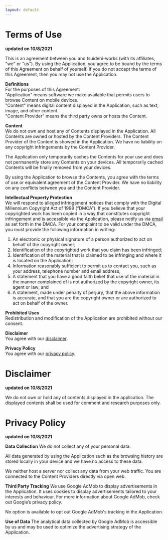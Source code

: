 ```yaml
---
layout: default
---
```


# Terms of Use
**updated on 10/8/2021**

This is an agreement between you and tsuideni-works (with its affiliates, "we" or "us"). By using the Application, you agree to be bound by the terms of this Agreement on behalf of yourself. If you do not accept the terms of this Agreement, then you may not use the Application.

**Definitions**
<br />
For the purposes of this Agreement:<br />
"Application" means software we make available that permits users to browse Content on mobile devices.<br />
"Content" means digital content displayed in the Application, such as text, image, and other content.<br />
"Content Provider" means the third party owns or hosts the Content.

**Content**
<br />
We do not own and host any of Contents displayed in the Application. All Contents are owned or hosted by the Content Providers. The Content Provider of the Content is showed in the Application. We have no liability on any copyright infringements by the Content Provider.

The Application only temporarily caches the Contents for your use and does not permanently store any Contents on your devices. All temporarily cached Contents will be finally removed from your devices.

By using the Application to browse the Contents, you agree with the terms of use or equivalent agreement of the Content Provider. We have no liability on any conflicts between you and the Content Provider.

**Intellectual Property Protection**
<br />
We will respond to alleged infringement notices that comply with the Digital Millennium Copyright Act of 1998 (“DMCA”). If you believe that your copyrighted work has been copied in a way that constitutes copyright infringement and is accessible via the Application, please notify us via [email](mailto:tsuideniworks@gmail.com) as set forth in the DMCA. For your complaint to be valid under the DMCA, you must provide the following information in writing:
1.	An electronic or physical signature of a person authorized to act on behalf of the copyright owner;
2.	Identification of the copyrighted work that you claim has been infringed;
3.	Identification of the material that is claimed to be infringing and where it is located on the Application;
4.	Information reasonably sufficient to permit us to contact you, such as your address, telephone number and email address;
5.	A statement that you have a good faith belief that use of the material in the manner complained of is not authorized by the copyright owner, its agent or law; and
6.	A statement, made under penalty of perjury, that the above information is accurate, and that you are the copyright owner or are authorized to act on behalf of the owner.

**Prohibited Uses**
<br />
Redistribution and modification of the Application are prohibited without our consent.

**Disclaimer**
<br />
You agree with our [disclaimer](https://tsuideni-works.github.io/terms-and-conditions.html#disclaimer).

**Privacy Policy**
<br />
You agree with our [privacy policy](https://tsuideni-works.github.io/terms-and-conditions.html#privacy-policy). 

# Disclaimer
**updated on 10/8/2021**

We do not own or hold any of contents displayed in the application. The displayed contents shall be used for comment and research purposes only.

# Privacy Policy
**updated on 10/8/2021**

**Data Collection**
We do not collect any of your personal data.

All data generated by using the Application such as the browsing history are stored locally in your device and we have no access to these data.

We neither host a server nor collect any data from your web traffic. You are connected to the Content Providers directly via open web.

**Third Party Tracking**
We use Google AdMob to display advertisements in the Application. It uses cookies to display advertisements tailored to your interests and behaviour. For more information about Google AdMob, check out Google’s privacy policy.

No option is available to opt out Google AdMob's tracking in the Application.

**Use of Data**
The analytical data collected by Google AdMob is accessible by us and may be used to optimize the advertising strategy of the Application.
